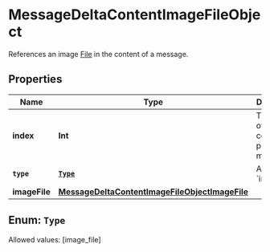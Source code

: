 

# MessageDeltaContentImageFileObject

References an image [File](/docs/api-reference/files) in the content of a message.

## Properties

Name | Type | Description | Notes
------------ | ------------- | ------------- | -------------
**index** | **Int** | The index of the content part in the message. | 
**`type`** | [**`Type`**](#`Type`) | Always &#x60;image_file&#x60;. | 
**imageFile** | [**MessageDeltaContentImageFileObjectImageFile**](MessageDeltaContentImageFileObjectImageFile.md) |  |  [optional]


## Enum: `Type`
Allowed values: [image_file]





